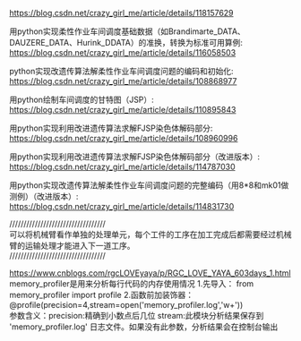 https://blog.csdn.net/crazy_girl_me/article/details/118157629

用python实现柔性作业车间调度基础数据（如Brandimarte_DATA、DAUZERE_DATA、Hurink_DDATA）的准换，转换为标准可用算例:
https://blog.csdn.net/crazy_girl_me/article/details/116058503

python实现改遗传算法解柔性作业车间调度问题的编码和初始化:
https://blog.csdn.net/crazy_girl_me/article/details/108868977

用python绘制车间调度的甘特图（JSP）:
https://blog.csdn.net/crazy_girl_me/article/details/110895843
  

用python实现利用改进遗传算法求解FJSP染色体解码部分:
https://blog.csdn.net/crazy_girl_me/article/details/108960996

用python实现利用改进遗传算法求解FJSP染色体解码部分（改进版本）:
https://blog.csdn.net/crazy_girl_me/article/details/114787030

用python实现改遗传算法解柔性作业车间调度问题的完整编码（用8*8和mk01做测例）（改进版本）:
https://blog.csdn.net/crazy_girl_me/article/details/114831730

//////////////////////////////////\
可以将机械臂看作单独的处理单元，每个工件的工序在加工完成后都需要经过机械臂的运输处理才能进入下一道工序。\
//////////////////////////////////

https://www.cnblogs.com/rgcLOVEyaya/p/RGC_LOVE_YAYA_603days_1.html
memory_profiler是用来分析每行代码的内存使用情况
1.先导入：    from memory_profiler import profile
2.函数前加装饰器：   @profile(precision=4,stream=open('memory_profiler.log','w+'))            
参数含义：precision:精确到小数点后几位 
        stream:此模块分析结果保存到 'memory_profiler.log' 日志文件。如果没有此参数，分析结果会在控制台输出